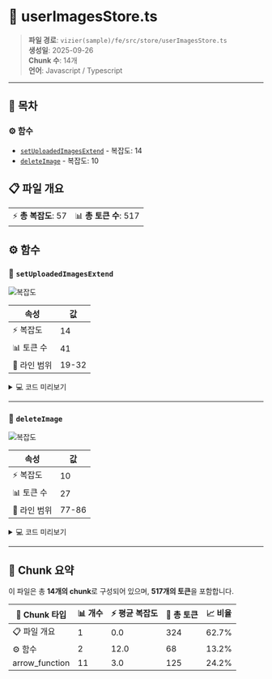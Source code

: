# 📄 userImagesStore.ts

> **파일 경로**: `vizier(sample)/fe/src/store/userImagesStore.ts`  
> **생성일**: 2025-09-26  
> **Chunk 수**: 14개  
> **언어**: Javascript / Typescript
---

## 📑 목차

### ⚙️ 함수
- [`setUploadedImagesExtend`](#function-setuploadedimagesextend) - 복잡도: 14
- [`deleteImage`](#function-deleteimage) - 복잡도: 10


## 📋 파일 개요

| | |
|--|--|
| ⚡ **총 복잡도**: 57 | 📊 **총 토큰 수**: 517 |




## ⚙️ 함수

### <a id="function-setuploadedimagesextend"></a>🔧 `setUploadedImagesExtend`

![복잡도](https://img.shields.io/badge/복잡도-14-red)

| 속성 | 값 |
|------|----|
| ⚡ 복잡도 | 14 |
| 📊 토큰 수 | 41 |
| 📍 라인 범위 | 19-32 |





<details>
<summary>💻 코드 미리보기</summary>

```javascript
  function setUploadedImagesExtend(apiImages) {
    uploadedImagesExtend.value.requests.forEach((image) => {
      const apiImage = apiImages.find((img) => img.imageSeq === image.imageSeq);
      if (apiImage) {
        image.imageBase64 = "";
        image.imageName = apiImage.imageName;
        image.imagePath = apiImage.imagePath;
      } else {
        image.imageBase64 = "";
        image.imageName = "";
        image.imagePath = "";
      }
    });
  }...
```

**Chunk 메타데이터**
- 🆔 **ID**: `c945496bba18`
- 🏷️ **태그**: `function, javascript`

</details>

---

### <a id="function-deleteimage"></a>🔧 `deleteImage`

![복잡도](https://img.shields.io/badge/복잡도-10-orange)

| 속성 | 값 |
|------|----|
| ⚡ 복잡도 | 10 |
| 📊 토큰 수 | 27 |
| 📍 라인 범위 | 77-86 |





<details>
<summary>💻 코드 미리보기</summary>

```javascript
  function deleteImage(imageSeq) {
    const imageToDelete = uploadedImagesExtend.value.requests.find(
      (image) => image.imageSeq === imageSeq
    );
    if (imageToDelete) {
      imageToDelete.imageBase64 = "";
      imageToDelete.imageName = "";
      imageToDelete.imagePath = "";
    }
  }...
```

**Chunk 메타데이터**
- 🆔 **ID**: `52c99ae8e23f`
- 🏷️ **태그**: `function, javascript`

</details>

---



## 🧩 Chunk 요약

이 파일은 총 **14개의 chunk**로 구성되어 있으며, **517개의 토큰**을 포함합니다.

| 🧩 Chunk 타입 | 📊 개수 | ⚡ 평균 복잡도 | 📝 총 토큰 | 📈 비율 |
|---------------|--------|-------------|----------|--------|
| 📋 파일 개요 | 1 | 0.0 | 324 | 62.7% |
| ⚙️ 함수 | 2 | 12.0 | 68 | 13.2% |
| arrow_function | 11 | 3.0 | 125 | 24.2% |

